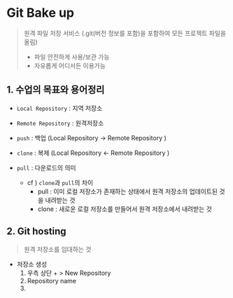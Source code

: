 # Git Bake up

> 원격 파일 저장 서비스 (.git(버전 정보를 포함)을 포함하여 모든 프로젝트 파일을 올림)
>
> - 파일 안전하게 사용/보관 가능
> - 자유롭게 어디서든 이용가능



## 1. 수업의 목표와 용어정리

- `Local Repository` : 지역 저장소 

- `Remote Repository` : 원격저장소

- `push` : 백업 (Local Repository -> Remote Repository )
- `clone` : 복제 (Local Repository <- Remote Repository )
- `pull` : 다운로드의 의미 
  - cf ) `clone`과 `pull`의 차이 
    - pull : 이미 로컬 저장소가 존재하는 상태에서 원격 저장소의 업데이트된 것을 내려받는 것
    - clone : 새로운 로컬 저장소를 만들어서 원격 저장소에서 내려받는 것



## 2. Git hosting 

> 원격 저장소를 임대하는 것

- 저장소 생성
  1. 우측 상단 + > New Repository
  2. Repository name
  3. 